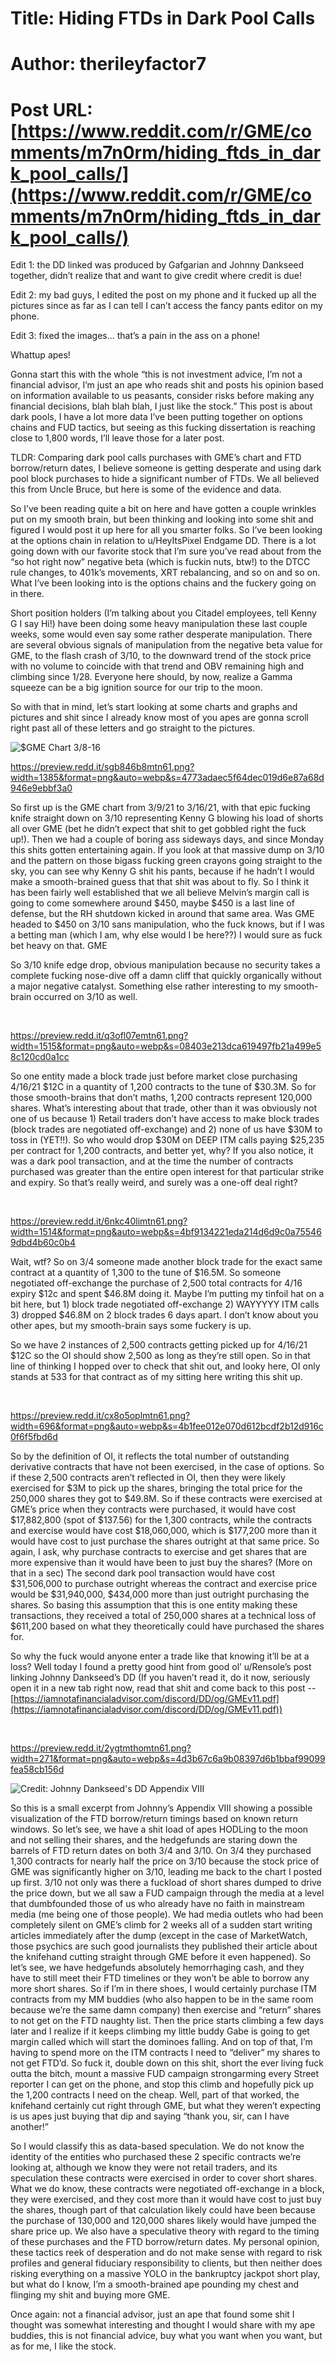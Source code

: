# Title: Hiding FTDs in Dark Pool Calls
# Author: therileyfactor7
# Post URL: [https://www.reddit.com/r/GME/comments/m7n0rm/hiding_ftds_in_dark_pool_calls/](https://www.reddit.com/r/GME/comments/m7n0rm/hiding_ftds_in_dark_pool_calls/)


Edit 1: the DD linked was produced by Gafgarian and Johnny Dankseed together, didn’t realize that and want to give credit where credit is due!

Edit 2: my bad guys, I edited the post on my phone and it fucked up all the pictures since as far as I can tell I can’t access the fancy pants editor on my phone.

Edit 3: fixed the images... that’s a pain in the ass on a phone!

Whattup apes!

Gonna start this with the whole “this is not investment advice, I’m not a financial advisor, I’m just an ape who reads shit and posts his opinion based on information available to us peasants, consider risks before making any financial decisions, blah blah blah, I just like the stock.” This post is about dark pools, I have a lot more data I’ve been putting together on options chains and FUD tactics, but seeing as this fucking dissertation is reaching close to 1,800 words, I’ll leave those for a later post.

TLDR: Comparing dark pool calls purchases with GME’s chart and FTD borrow/return dates, I believe someone is getting desperate and using dark pool block purchases to hide a significant number of FTDs. We all believed this from Uncle Bruce, but here is some of the evidence and data.

So I’ve been reading quite a bit on here and have gotten a couple wrinkles put on my smooth brain, but been thinking and looking into some shit and figured I would post it up here for all you smarter folks. So I’ve been looking at the options chain in relation to u/HeyItsPixel Endgame DD. There is a lot going down with our favorite stock that I’m sure you’ve read about from the “so hot right now” negative beta (which is fuckin nuts, btw!) to the DTCC rule changes, to 401k’s movements, XRT rebalancing, and so on and so on. What I’ve been looking into is the options chains and the fuckery going on in there.

Short position holders (I’m talking about you Citadel employees, tell Kenny G I say Hi!) have been doing some heavy manipulation these last couple weeks, some would even say some rather desperate manipulation. There are several obvious signals of manipulation from the negative beta value for GME, to the flash crash of 3/10, to the downward trend of the stock price with no volume to coincide with that trend and OBV remaining high and climbing since 1/28. Everyone here should, by now, realize a Gamma squeeze can be a big ignition source for our trip to the moon.

So with that in mind, let’s start looking at some charts and graphs and pictures and shit since I already know most of you apes are gonna scroll right past all of these letters and go straight to the pictures.

  
![$GME Chart 3/8-16](https://preview.redd.it/jwridmp87rn61.png?width=1385&format=png&auto=webp&s=3918ae691dcd5a1e61a547c38df62491166ad2f4) 

https://preview.redd.it/sgb846b8mtn61.png?width=1385&format=png&auto=webp&s=4773adaec5f64dec019d6e87a68d946e9ebbf3a0

So first up is the GME chart from 3/9/21 to 3/16/21, with that epic fucking knife straight down on 3/10 representing Kenny G blowing his load of shorts all over GME (bet he didn’t expect that shit to get gobbled right the fuck up!). Then we had a couple of boring ass sideways days, and since Monday this shits gotten entertaining again. If you look at that massive dump on 3/10 and the pattern on those bigass fucking green crayons going straight to the sky, you can see why Kenny G shit his pants, because if he hadn’t I would make a smooth-brained guess that that shit was about to fly. So I think it has been fairly well established that we all believe Melvin’s margin call is going to come somewhere around $450, maybe $450 is a last line of defense, but the RH shutdown kicked in around that same area. Was GME headed to $450 on 3/10 sans manipulation, who the fuck knows, but if I was a betting man (which I am, why else would I be here??) I would sure as fuck bet heavy on that. GME

So 3/10 knife edge drop, obvious manipulation because no security takes a complete fucking nose-dive off a damn cliff that quickly organically without a major negative catalyst. Something else rather interesting to my smooth-brain occurred on 3/10 as well.

&#x200B;

https://preview.redd.it/q3ofl07emtn61.png?width=1515&format=png&auto=webp&s=08403e213dca619497fb21a499e58c120cd0a1cc

So one entity made a block trade just before market close purchasing 4/16/21 $12C in a quantity of 1,200 contracts to the tune of $30.3M. So for those smooth-brains that don’t maths, 1,200 contracts represent 120,000 shares. What’s interesting about that trade, other than it was obviously not one of us because 1) Retail traders don’t have access to make block trades (block trades are negotiated off-exchange) and 2) none of us have $30M to toss in (YET!!). So who would drop $30M on DEEP ITM calls paying $25,235 per contract for 1,200 contracts, and better yet, why? If you also notice, it was a dark pool transaction, and at the time the number of contracts purchased was greater than the entire open interest for that particular strike and expiry. So that’s really weird, and surely was a one-off deal right?

&#x200B;

https://preview.redd.it/6nkc40limtn61.png?width=1514&format=png&auto=webp&s=4bf9134221eda214d6d9c0a755469dbd4b60c0b4

Wait, wtf? So on 3/4 someone made another block trade for the exact same contract at a quantity of 1,300 to the tune of $16.5M. So someone negotiated off-exchange the purchase of 2,500 total contracts for 4/16 expiry $12c and spent $46.8M doing it. Maybe I’m putting my tinfoil hat on a bit here, but 1) block trade negotiated off-exchange 2) WAYYYYY ITM calls 3) dropped $46.8M on 2 block trades 6 days apart. I don’t know about you other apes, but my smooth-brain says some fuckery is up.

So we have 2 instances of 2,500 contracts getting picked up for 4/16/21 $12C so the OI should show 2,500 as long as they’re still open. So in that line of thinking I hopped over to check that shit out, and looky here, OI only stands at 533 for that contract as of my sitting here writing this shit up.

&#x200B;

https://preview.redd.it/cx8o5oplmtn61.png?width=696&format=png&auto=webp&s=4b1fee012e070d612bcdf2b12d916c0f6f5fbd6d

So by the definition of OI, it reflects the total number of outstanding derivative contracts that have not been exercised, in the case of options. So if these 2,500 contracts aren’t reflected in OI, then they were likely exercised for $3M to pick up the shares, bringing the total price for the 250,000 shares they got to $49.8M. So if these contracts were exercised at GME’s price when they contracts were purchased, it would have cost $17,882,800 (spot of $137.56) for the 1,300 contracts, while the contracts and exercise would have cost $18,060,000, which is $177,200 more than it would have cost to just purchase the shares outright at that same price. So again, I ask, why purchase contracts to exercise and get shares that are more expensive than it would have been to just buy the shares? (More on that in a sec) The second dark pool transaction would have cost $31,506,000 to purchase outright whereas the contract and exercise price would be $31,940,000, $434,000 more than just outright purchasing the shares. So basing this assumption that this is one entity making these transactions, they received a total of 250,000 shares at a technical loss of $611,200 based on what they theoretically could have purchased the shares for.

So why the fuck would anyone enter a trade like that knowing it’ll be at a loss? Well today I found a pretty good hint from good ol’ u/Rensole’s post linking Johnny Dankseed’s DD (If you haven’t read it, do it now, seriously open it in a new tab right now, read that shit and come back to this post -- [https://iamnotafinancialadvisor.com/discord/DD/og/GMEv11.pdf](https://iamnotafinancialadvisor.com/discord/DD/og/GMEv11.pdf))

&#x200B;

https://preview.redd.it/2ygtmthomtn61.png?width=271&format=png&auto=webp&s=4d3b67c6a9b08397d6b1bbaf99099fea58cb156d

![Credit: Johnny Dankseed's DD Appendix VIII](https://preview.redd.it/uolgiko28rn61.png?width=271&format=png&auto=webp&s=2b2ac683806e2ab470f4aea5ac92506539af5037)

So this is a small excerpt from Johnny’s Appendix VIII showing a possible visualization of the FTD borrow/return timings based on known return windows. So let’s see, we have a shit load of apes HODLing to the moon and not selling their shares, and the hedgefunds are staring down the barrels of FTD return dates on both 3/4 and 3/10. On 3/4 they purchased 1,300 contracts for nearly half the price on 3/10 because the stock price of GME was significantly higher on 3/10, leading me back to the chart I posted up first. 3/10 not only was there a fuckload of short shares dumped to drive the price down, but we all saw a FUD campaign through the media at a level that dumbfounded those of us who already have no faith in mainstream media (me being one of those people). We had media outlets who had been completely silent on GME’s climb for 2 weeks all of a sudden start writing articles immediately after the dump (except in the case of MarketWatch, those psychics are such good journalists they published their article about the knifehand cutting straight through GME before it even happened). So let’s see, we have hedgefunds absolutely hemorrhaging cash, and they have to still meet their FTD timelines or they won’t be able to borrow any more short shares. So if I’m in there shoes, I would certainly purchase ITM contracts from my MM buddies (who also happen to be in the same room because we’re the same damn company) then exercise and “return” shares to not get on the FTD naughty list. Then the price starts climbing a few days later and I realize if it keeps climbing my little buddy Gabe is going to get margin called which will start the dominoes falling. And on top of that, I’m having to spend more on the ITM contracts I need to “deliver” my shares to not get FTD’d. So fuck it, double down on this shit, short the ever living fuck outta the bitch, mount a massive FUD campaign strongarming every Street reporter I can get on the phone, and stop this climb and hopefully pick up the 1,200 contracts I need on the cheap. Well, part of that worked, the knifehand certainly cut right through GME, but what they weren’t expecting is us apes just buying that dip and saying “thank you, sir, can I have another!”

So I would classify this as data-based speculation. We do not know the identity of the entities who purchased these 2 specific contracts we’re looking at, although we know they were not retail traders, and its speculation these contracts were exercised in order to cover short shares. What we do know, these contracts were negotiated off-exchange in a block, they were exercised, and they cost more than it would have cost to just buy the shares, though part of that calculation likely could have been because the purchase of 130,000 and 120,000 shares likely would have jumped the share price up. We also have a speculative theory with regard to the timing of these purchases and the FTD borrow/return dates. My personal opinion, these tactics reek of desperation and do not make sense with regard to risk profiles and general fiduciary responsibility to clients, but then neither does risking everything on a massive YOLO in the bankruptcy jackpot short play, but what do I know, I’m a smooth-brained ape pounding my chest and flinging my shit and buying more GME.

Once again: not a financial advisor, just an ape that found some shit I thought was somewhat interesting and thought I would share with my ape buddies, this is not financial advice, buy what you want when you want, but as for me, I like the stock.